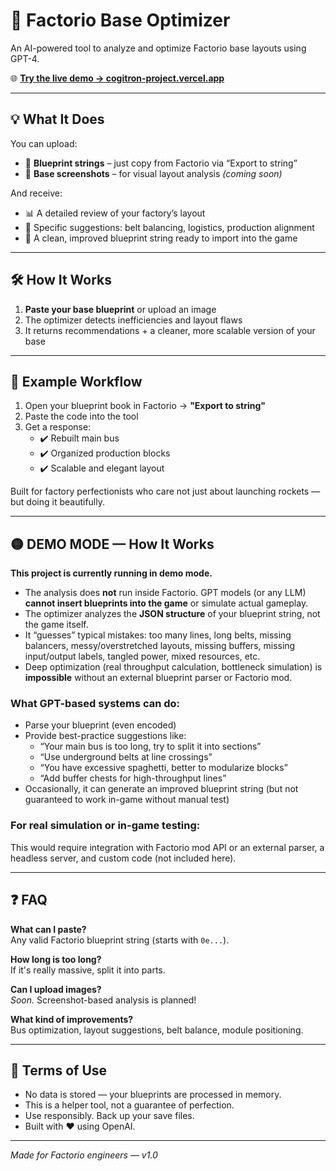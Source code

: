 # 🧠 Factorio Base Optimizer

An AI-powered tool to analyze and optimize Factorio base layouts using GPT-4.

🌐 **[Try the live demo → cogitron-project.vercel.app](https://cogitron-project.vercel.app/)**

---

## 💡 What It Does

You can upload:
- 🧱 **Blueprint strings** – just copy from Factorio via “Export to string”
- 📸 **Base screenshots** – for visual layout analysis *(coming soon)*

And receive:
- 📊 A detailed review of your factory’s layout
- 🎯 Specific suggestions: belt balancing, logistics, production alignment
- 🧱 A clean, improved blueprint string ready to import into the game

---

## 🛠 How It Works

1. **Paste your base blueprint** or upload an image
2. The optimizer detects inefficiencies and layout flaws
3. It returns recommendations + a cleaner, more scalable version of your base

---

## 📂 Example Workflow

1. Open your blueprint book in Factorio → **"Export to string"**
2. Paste the code into the tool
3. Get a response:
    - ✔️ Rebuilt main bus
    - ✔️ Organized production blocks
    - ✔️ Scalable and elegant layout

Built for factory perfectionists who care not just about launching rockets — but doing it beautifully.

---

## 🟡 DEMO MODE — How It Works

**This project is currently running in demo mode.**

- The analysis does **not** run inside Factorio. GPT models (or any LLM) **cannot insert blueprints into the game** or simulate actual gameplay.
- The optimizer analyzes the **JSON structure** of your blueprint string, not the game itself.
- It “guesses” typical mistakes: too many lines, long belts, missing balancers, messy/overstretched layouts, missing buffers, missing input/output labels, tangled power, mixed resources, etc.
- Deep optimization (real throughput calculation, bottleneck simulation) is **impossible** without an external blueprint parser or Factorio mod.

### What GPT-based systems can do:
- Parse your blueprint (even encoded)
- Provide best-practice suggestions like:
    - “Your main bus is too long, try to split it into sections”
    - “Use underground belts at line crossings”
    - “You have excessive spaghetti, better to modularize blocks”
    - “Add buffer chests for high-throughput lines”
- Occasionally, it can generate an improved blueprint string (but not guaranteed to work in-game without manual test)

### For real simulation or in-game testing:
This would require integration with Factorio mod API or an external parser, a headless server, and custom code (not included here).

---

## ❓ FAQ

**What can I paste?**  
Any valid Factorio blueprint string (starts with `0e...`).

**How long is too long?**  
If it's really massive, split it into parts.

**Can I upload images?**  
*Soon.* Screenshot-based analysis is planned!

**What kind of improvements?**  
Bus optimization, layout suggestions, belt balance, module positioning.

---

## 📜 Terms of Use

- No data is stored — your blueprints are processed in memory.
- This is a helper tool, not a guarantee of perfection.
- Use responsibly. Back up your save files.
- Built with ❤️ using OpenAI.

---

_Made for Factorio engineers — v1.0_

